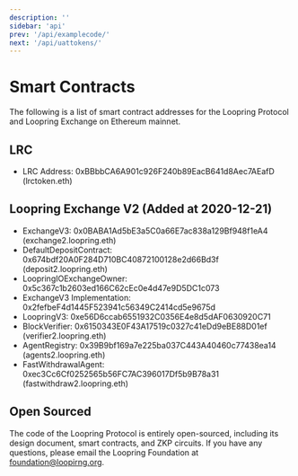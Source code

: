 ```yaml
---
description: ''
sidebar: 'api'
prev: '/api/examplecode/'
next: '/api/uattokens/'
---
```



# Smart Contracts

The following is a list of smart contract addresses for the Loopring Protocol and Loopring Exchange on Ethereum mainnet.

## LRC

   - LRC Address: 0xBBbbCA6A901c926F240b89EacB641d8Aec7AEafD (lrctoken.eth)

## Loopring Exchange V2 (Added at 2020-12-21)

   - ExchangeV3: 0x0BABA1Ad5bE3a5C0a66E7ac838a129Bf948f1eA4 (exchange2.loopring.eth)
   - DefaultDepositContract: 0x674bdf20A0F284D710BC40872100128e2d66Bd3f (deposit2.loopring.eth)
   - LoopringIOExchangeOwner: 0x5c367c1b2603ed166C62cEc0e4d47e9D5DC1c073
   - ExchangeV3 Implementation: 0x2fefbeF4d1445F523941c56349C2414cd5e9675d
   - LoopringV3: 0xe56D6ccab6551932C0356E4e8d5dAF0630920C71
   - BlockVerifier: 0x6150343E0F43A17519c0327c41eDd9eBE88D01ef (verifier2.loopring.eth)
   - AgentRegistry: 0x39B9bf169a7e225ba037C443A40460c77438ea14 (agents2.loopring.eth)
   - FastWithdrawalAgent: 0xec3Cc6Cf0252565b56FC7AC396017Df5b9B78a31 (fastwithdraw2.loopring.eth)

## Open Sourced

The code of the Loopring Protocol is entirely open-sourced, including its design document, smart contracts, and ZKP circuits. If you have any questions, please email the Loopring Foundation at foundation@loopirng.org.
